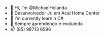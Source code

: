 - 👋 Hi, I’m @MichaelHolanda
- 👀  Desenvolvedor Jr. em Acal Home Center
- 🌱 I’m currently learnin C#
- 💞️  Sempre aprendendo e evoluindo
- 📫 (85) 98713 6596

<!---
MichaelHolandaNascimento/MichaelHolandaNascimento is a ✨ special ✨ repository because its `README.md` (this file) appears on your GitHub profile.
You can click the Preview link to take a look at your changes.
--->
